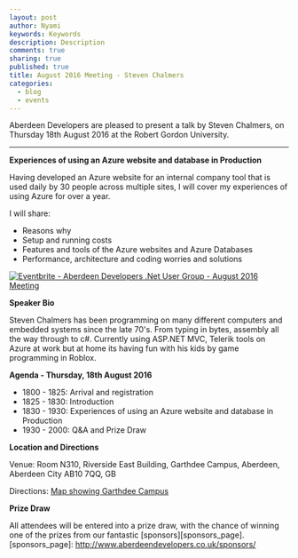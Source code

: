 ```yaml
---
layout: post
author: Nyami
keywords: Keywords
description: Description
comments: true
sharing: true
published: true
title: August 2016 Meeting - Steven Chalmers
categories:
  - blog
  - events
---
```

Aberdeen Developers are pleased to present a talk by Steven Chalmers, on Thursday 18th August 2016 at the Robert Gordon University.

***

**Experiences of using an Azure website and database in Production**

Having developed an Azure website for an internal company tool that is used daily by 30 people across multiple sites, I will cover my experiences of using Azure for over a year.

I will share:
+ Reasons why
+ Setup and running costs
+ Features and tools of the Azure websites and Azure Databases
+ Performance, architecture and coding worries and solutions


[![Eventbrite - Aberdeen Developers .Net User Group - August 2016 Meeting](https://www.eventbrite.com/custombutton?eid=11987778769)](http://www.eventbrite.com/e/aberdeen-developers-net-user-group-august-2016-meeting-tickets-26706378497?aff=blog)

**Speaker Bio**

Steven Chalmers has been programming on many different computers and embedded systems since the late 70's. From typing in bytes, assembly all the way through to c#. Currently using ASP.NET MVC, Telerik tools on Azure at work but at home its having fun with his kids by game programming in Roblox. 

**Agenda - Thursday, 18th August 2016**
+ 1800 - 1825: Arrival and registration
+ 1825 - 1830: Introduction
+ 1830 - 1930: Experiences of using an Azure website and database in Production
+ 1930 - 2000: Q&A and Prize Draw

**Location and Directions**

Venue: Room N310, Riverside East Building, Garthdee Campus, Aberdeen, Aberdeen City AB10 7QQ, GB

Directions: [Map showing Garthdee Campus](https://maps.google.co.uk/maps?q=Faculty+of+Health+%26+Social+Care,+Garthdee+Campus,+Aberdeen,+Aberdeen+City+AB10+7QG,+GB&hl=en&ll=57.119317,-2.136133&spn=0.004165,0.012413&sll=57.746995,-4.687341&sspn=8.392957,25.422363&hq=Faculty+of+Health+%26+Social+Care,+Garthdee+Campus,&hnear=AB10+7QG,+United+Kingdom&t=m&z=17&iwloc=A)

**Prize Draw**

All attendees will be entered into a prize draw, with the chance of winning one of the prizes from our fantastic [sponsors][sponsors_page].
[sponsors_page]: http://www.aberdeendevelopers.co.uk/sponsors/